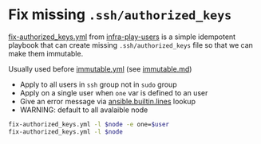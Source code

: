 # Fix missing `.ssh/authorized_keys`

[fix-authorized_keys.yml][] from [infra-play-users][] is a simple
idempotent playbook that can create missing `.ssh/authorized_keys`
file so that we can make them immutable.

Usually used before [immutable.yml][] (see [immutable.md][])

- Apply to all users in `ssh` group not in `sudo` group
- Apply on a single user when `one` var is defined to an user
- Give an error message via [ansible.builtin.lines][] lookup
- WARNING: default to all avalaible node

```bash
fix-authorized_keys.yml -l $node -e one=$user
fix-authorized_keys.yml -l $node
```

[immutable.md]:
    https://github.com/thydel/infra-play-users/blob/master/immutable.md
    "github.com file"

[fix-authorized_keys.md]:
    https://github.com/thydel/infra-play-users/blob/master/fix-authorized_keys.md
    "github.com file"

[immutable.yml]:
    https://github.com/thydel/infra-play-users/blob/master/immutable.yml
    "github.com file"

[fix-authorized_keys.yml]:
    https://github.com/thydel/infra-play-users/blob/master/fix-authorized_keys.yml
    "github.com file"

[ansible.builtin.lines]:
	https://docs.ansible.com/ansible/latest/collections/ansible/builtin/lines_lookup.html
    "docs.ansible.com"

[infra-play-users]:
	https://github.com/thydel/infra-play-users
    "github.com repo"

[Local Variables:]::
[indent-tabs-mode: nil]::
[End:]::
